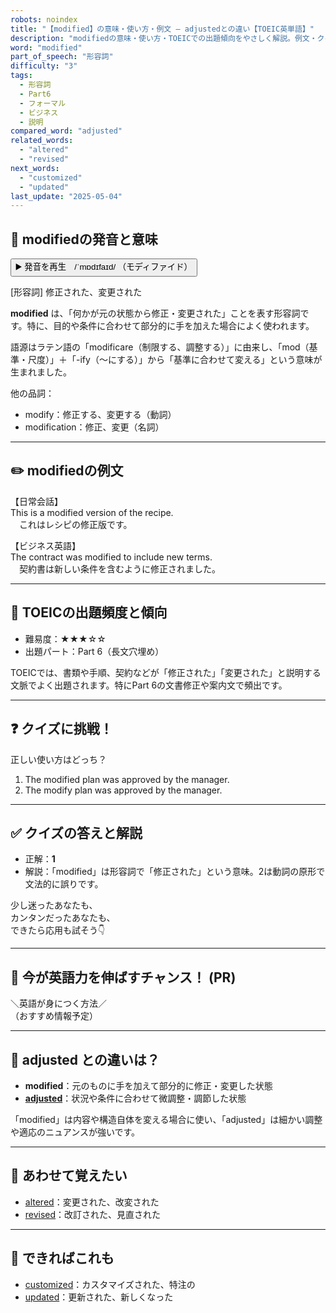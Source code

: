 ```yaml
---
robots: noindex
title: "【modified】の意味・使い方・例文 ― adjustedとの違い【TOEIC英単語】"
description: "modifiedの意味・使い方・TOEICでの出題傾向をやさしく解説。例文・クイズ付きでadjustedとの違いもわかりやすく学べます。"
word: "modified"
part_of_speech: "形容詞"
difficulty: "3"
tags:
  - 形容詞
  - Part6
  - フォーマル
  - ビジネス
  - 説明
compared_word: "adjusted"
related_words:
  - "altered"
  - "revised"
next_words:
  - "customized"
  - "updated"
last_update: "2025-05-04"
---
```


## 🔰 modifiedの発音と意味

<button class="play-audio" onclick="playTTS('modified')">
  <span class="play-audio-main">
    ▶️ 発音を再生　/ˈmɒdɪfaɪd/
  </span>
  <span class="play-audio-sub">
    （モディファイド）
  </span>
</button>

[形容詞] 修正された、変更された

**modified** は、「何かが元の状態から修正・変更された」ことを表す形容詞です。特に、目的や条件に合わせて部分的に手を加えた場合によく使われます。

語源はラテン語の「modificare（制限する、調整する）」に由来し、「mod（基準・尺度）」＋「-ify（～にする）」から「基準に合わせて変える」という意味が生まれました。

他の品詞：  
- modify：修正する、変更する（動詞）
- modification：修正、変更（名詞）

---

## ✏️ modifiedの例文

【日常会話】  
This is a modified version of the recipe.  
　これはレシピの修正版です。

【ビジネス英語】  
The contract was modified to include new terms.  
　契約書は新しい条件を含むように修正されました。

---

## 🎯 TOEICの出題頻度と傾向

- 難易度：★★★☆☆
- 出題パート：Part 6（長文穴埋め）

TOEICでは、書類や手順、契約などが「修正された」「変更された」と説明する文脈でよく出題されます。特にPart 6の文書修正や案内文で頻出です。

---

## ❓ クイズに挑戦！

正しい使い方はどっち？

1. The modified plan was approved by the manager.  
2. The modify plan was approved by the manager.

---

## ✅ クイズの答えと解説

- 正解：**1**
- 解説：「modified」は形容詞で「修正された」という意味。2は動詞の原形で文法的に誤りです。

少し迷ったあなたも、  
カンタンだったあなたも、  
できたら応用も試そう👇️

---

## 🚀 今が英語力を伸ばすチャンス！ (PR)

<div class="info-center">
＼英語が身につく方法／<br>  
（おすすめ情報予定）
</div>

---

## 🤔  adjusted との違いは？

- **modified**：元のものに手を加えて部分的に修正・変更した状態
- **[adjusted](/word/adjusted)**：状況や条件に合わせて微調整・調節した状態

「modified」は内容や構造自体を変える場合に使い、「adjusted」は細かい調整や適応のニュアンスが強いです。

---

## 🧩 あわせて覚えたい

- [altered](/word/altered)：変更された、改変された
- [revised](/word/revised)：改訂された、見直された

---

## 📖 できればこれも

- [customized](/word/customized)：カスタマイズされた、特注の
- [updated](/word/updated)：更新された、新しくなった

<!-- cvid: aid44_bid00 -->

